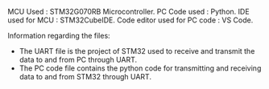 MCU Used : STM32G070RB Microcontroller.
PC Code used : Python.
IDE used for MCU : STM32CubeIDE.
Code editor used for PC code : VS Code.

Information regarding the files:

* The UART file is the project of STM32 used to receive and transmit the data to and from PC through UART.
* The PC code file contains the python code for transmitting and receiving data to and from STM32 through UART.

